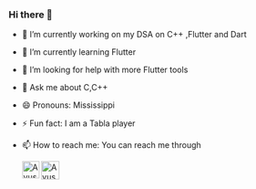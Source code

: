 ### Hi there 👋

<!--
**ayushmaan02/ayushmaan02** is a ✨ _special_ ✨ repository because its `README.md` (this file) appears on your GitHub profile.

Here are some ideas to get you started: 
-->

- 🔭 I’m currently working on my DSA on C++ ,Flutter and Dart
- 🌱 I’m currently learning Flutter
- 🤔 I’m looking for help with more Flutter tools
- 💬 Ask me about C,C++
- 😄 Pronouns: Mississippi
- ⚡ Fun fact: I am a Tabla player 
- 📫 How to reach me: You can reach me through 


    <a href="https://www.linkedin.com/in/ayushmaanrajput/" target="_blank">
      <img align="left" alt="Ayushmaan Singh Rajput | Linkedin" width="30px"      src="https://image.flaticon.com/icons/svg/2111/2111499.svg"/>
    </a>
       <a href="https://twitter.com/ayushmaan_2823" target="_blank">
      <img align="left" alt="Ayushmaan Singh Rajput | Twitter" width="32px"                                                                           src="https://www.flaticon.com/svg/vstatic/svg/179/179342.svgtoken=exp=1620667218~hmac=81eca7a61678390ba0296fb6698a9c01" />
    </a>
